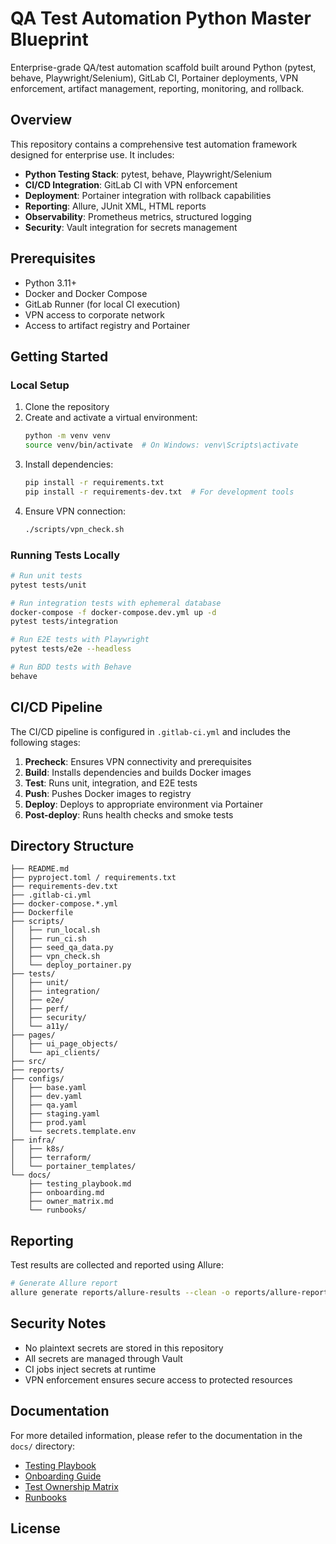 # QA Test Automation Python Master Blueprint

Enterprise-grade QA/test automation scaffold built around Python (pytest, behave, Playwright/Selenium), GitLab CI, Portainer deployments, VPN enforcement, artifact management, reporting, monitoring, and rollback.

## Overview

This repository contains a comprehensive test automation framework designed for enterprise use. It includes:

- **Python Testing Stack**: pytest, behave, Playwright/Selenium
- **CI/CD Integration**: GitLab CI with VPN enforcement
- **Deployment**: Portainer integration with rollback capabilities
- **Reporting**: Allure, JUnit XML, HTML reports
- **Observability**: Prometheus metrics, structured logging
- **Security**: Vault integration for secrets management

## Prerequisites

- Python 3.11+
- Docker and Docker Compose
- GitLab Runner (for local CI execution)
- VPN access to corporate network
- Access to artifact registry and Portainer

## Getting Started

### Local Setup

1. Clone the repository
2. Create and activate a virtual environment:
   ```bash
   python -m venv venv
   source venv/bin/activate  # On Windows: venv\Scripts\activate
   ```
3. Install dependencies:
   ```bash
   pip install -r requirements.txt
   pip install -r requirements-dev.txt  # For development tools
   ```
4. Ensure VPN connection:
   ```bash
   ./scripts/vpn_check.sh
   ```

### Running Tests Locally

```bash
# Run unit tests
pytest tests/unit

# Run integration tests with ephemeral database
docker-compose -f docker-compose.dev.yml up -d
pytest tests/integration

# Run E2E tests with Playwright
pytest tests/e2e --headless

# Run BDD tests with Behave
behave
```

## CI/CD Pipeline

The CI/CD pipeline is configured in `.gitlab-ci.yml` and includes the following stages:

1. **Precheck**: Ensures VPN connectivity and prerequisites
2. **Build**: Installs dependencies and builds Docker images
3. **Test**: Runs unit, integration, and E2E tests
4. **Push**: Pushes Docker images to registry
5. **Deploy**: Deploys to appropriate environment via Portainer
6. **Post-deploy**: Runs health checks and smoke tests

## Directory Structure

```
├── README.md
├── pyproject.toml / requirements.txt
├── requirements-dev.txt
├── .gitlab-ci.yml
├── docker-compose.*.yml
├── Dockerfile
├── scripts/
│   ├── run_local.sh
│   ├── run_ci.sh
│   ├── seed_qa_data.py
│   ├── vpn_check.sh
│   └── deploy_portainer.py
├── tests/
│   ├── unit/
│   ├── integration/
│   ├── e2e/
│   ├── perf/
│   ├── security/
│   └── a11y/
├── pages/
│   ├── ui_page_objects/
│   └── api_clients/
├── src/
├── reports/
├── configs/
│   ├── base.yaml
│   ├── dev.yaml
│   ├── qa.yaml
│   ├── staging.yaml
│   ├── prod.yaml
│   └── secrets.template.env
├── infra/
│   ├── k8s/
│   ├── terraform/
│   └── portainer_templates/
└── docs/
    ├── testing_playbook.md
    ├── onboarding.md
    ├── owner_matrix.md
    └── runbooks/
```

## Reporting

Test results are collected and reported using Allure:

```bash
# Generate Allure report
allure generate reports/allure-results --clean -o reports/allure-report
```

## Security Notes

- No plaintext secrets are stored in this repository
- All secrets are managed through Vault
- CI jobs inject secrets at runtime
- VPN enforcement ensures secure access to protected resources

## Documentation

For more detailed information, please refer to the documentation in the `docs/` directory:

- [Testing Playbook](docs/testing_playbook.md)
- [Onboarding Guide](docs/onboarding.md)
- [Test Ownership Matrix](docs/owner_matrix.md)
- [Runbooks](docs/runbooks/)

## License

